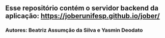 ## Esse repositório contém o servidor backend da aplicação: https://joberunifesp.github.io/jober/
### Autores: Beatriz Assumção da Silva e Yasmin Deodato
